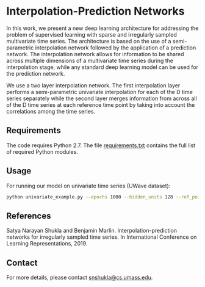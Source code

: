 # Interpolation-Prediction Networks
In this work, we present a new deep learning architecture for addressing the problem of supervised learning with sparse and irregularly sampled multivariate time
series. The architecture is based on the use of a semi-parametric interpolation
network followed by the application of a prediction network. The interpolation
network allows for information to be shared across multiple dimensions of a multivariate time series during the interpolation stage, while any standard deep learning model can be used for the prediction network.

We use a two layer interpolation network. The first interpolation layer performs a semi-parametric univariate interpolation for each of the D time series separately while the second layer merges information from across all of the D time series at each reference time point by taking into account the correlations among the time series. 

## Requirements
The code requires Python 2.7. The file [requirements.txt](requirements.txt) contains the full list of
required Python modules.

## Usage
For running our model on univariate time series (UWave dataset):
```bash
python univariate_example.py --epochs 1000 --hidden_units 128 --ref_points 128 --batch_size 1024
```

## References
Satya Narayan Shukla and Benjamin Marlin. Interpolation-prediction networks for irregularly sampled time series. In International Conference on Learning Representations, 2019.

## Contact
For more  details, please contact <snshukla@cs.umass.edu>. 
